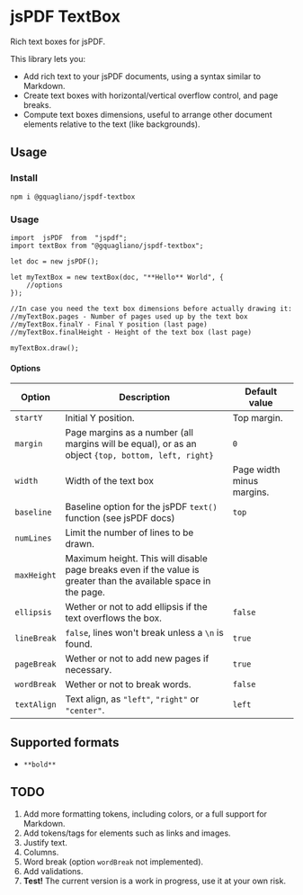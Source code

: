 # jsPDF TextBox  

Rich text boxes for jsPDF.  

This library lets you:

- Add rich text to your jsPDF documents, using a syntax similar to Markdown.
- Create text boxes with horizontal/vertical overflow control, and page breaks.
- Compute text boxes dimensions, useful to arrange other document elements relative to the text (like backgrounds).

## Usage

### Install
````
npm i @gquagliano/jspdf-textbox
````

### Usage
````
import  jsPDF  from  "jspdf";
import textBox from "@gquagliano/jspdf-textbox";

let doc = new jsPDF();

let myTextBox = new textBox(doc, "**Hello** World", {
	//options
});

//In case you need the text box dimensions before actually drawing it:
//myTextBox.pages - Number of pages used up by the text box
//myTextBox.finalY - Final Y position (last page)
//myTextBox.finalHeight - Height of the text box (last page)

myTextBox.draw();
````

#### Options
|Option|Description|Default value|
|--|--|--|
|`startY`|Initial Y position.|Top margin.|
|`margin`|Page margins as a number (all margins will be equal), or as an object `{top, bottom, left, right}`|`0`|
|`width`|Width of the text box|Page width minus margins.|
|`baseline`|Baseline option for the jsPDF `text()` function (see jsPDF docs)|`top`|
|`numLines`|Limit the number of lines to be drawn.||
|`maxHeight`|Maximum height. This will disable page breaks even if the value is greater than the available space in the page.||
|`ellipsis`|Wether or not to add ellipsis if the text overflows the box.|`false`|
|`lineBreak`|`false`, lines won't break unless a `\n` is found.|`true`|
|`pageBreak`|Wether or not to add new pages if necessary.|`true`|
|`wordBreak`|Wether or not to break words.|`false`|
|`textAlign`|Text align, as `"left"`, `"right"` or `"center"`.|`left`|
  
## Supported formats
- `**bold**`

## TODO
1. Add more formatting tokens, including colors, or a full support for Markdown.
2. Add tokens/tags for elements such as links and images.
3. Justify text.
4. Columns.
5. Word break (option `wordBreak` not implemented).
6. Add validations.
7. **Test!** The current version is a work in progress, use it at your own risk.